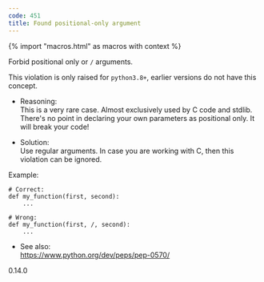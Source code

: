 ```yaml
---
code: 451
title: Found positional-only argument
---
```


{% import "macros.html" as macros with context %}

Forbid positional only or `/` arguments.

This violation is only raised for `python3.8+`, earlier versions do not
have this concept.

  - Reasoning:  
    This is a very rare case. Almost exclusively used by C code and
    stdlib. There's no point in declaring your own parameters as
    positional only. It will break your code\!

  - Solution:  
    Use regular arguments. In case you are working with C, then this
    violation can be ignored.

Example:

    # Correct:
    def my_function(first, second):
        ...
    
    # Wrong:
    def my_function(first, /, second):
        ...

  - See also:  
    <https://www.python.org/dev/peps/pep-0570/>

<div class="versionadded">

0.14.0

</div>